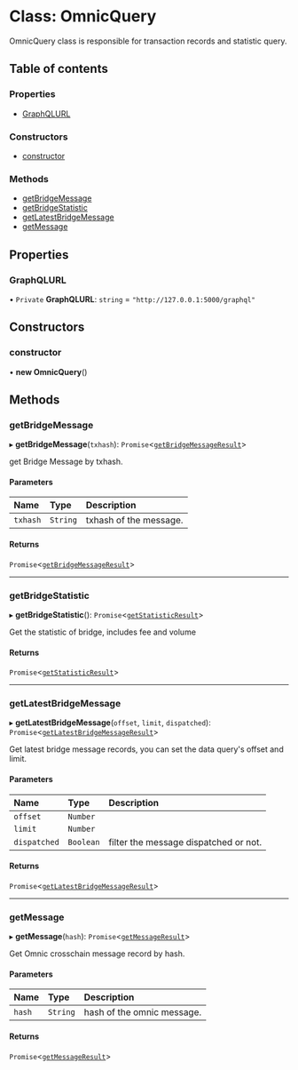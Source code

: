 # Class: OmnicQuery

OmnicQuery class is responsible for transaction records and statistic query.

## Table of contents

### Properties

- [GraphQLURL](OmnicQuery.md#graphqlurl)

### Constructors

- [constructor](OmnicQuery.md#constructor)

### Methods

- [getBridgeMessage](OmnicQuery.md#getbridgemessage)
- [getBridgeStatistic](OmnicQuery.md#getbridgestatistic)
- [getLatestBridgeMessage](OmnicQuery.md#getlatestbridgemessage)
- [getMessage](OmnicQuery.md#getmessage)

## Properties

### GraphQLURL

• `Private` **GraphQLURL**: `string` = `"http://127.0.0.1:5000/graphql"`

## Constructors

### constructor

• **new OmnicQuery**()

## Methods

### getBridgeMessage

▸ **getBridgeMessage**(`txhash`): `Promise`<[`getBridgeMessageResult`](../modules/OmnicQuery-1.md#getbridgemessageresult)\>

get Bridge Message by txhash.

#### Parameters

| Name | Type | Description |
| :------ | :------ | :------ |
| `txhash` | `String` | txhash of the message. |

#### Returns

`Promise`<[`getBridgeMessageResult`](../modules/OmnicQuery-1.md#getbridgemessageresult)\>

___

### getBridgeStatistic

▸ **getBridgeStatistic**(): `Promise`<[`getStatisticResult`](../modules/OmnicQuery-1.md#getstatisticresult)\>

Get the statistic of bridge, includes fee and volume

#### Returns

`Promise`<[`getStatisticResult`](../modules/OmnicQuery-1.md#getstatisticresult)\>

___

### getLatestBridgeMessage

▸ **getLatestBridgeMessage**(`offset`, `limit`, `dispatched`): `Promise`<[`getLatestBridgeMessageResult`](../modules/OmnicQuery-1.md#getlatestbridgemessageresult)\>

Get latest bridge message records, you can set the data query's offset and limit.

#### Parameters

| Name | Type | Description |
| :------ | :------ | :------ |
| `offset` | `Number` |  |
| `limit` | `Number` |  |
| `dispatched` | `Boolean` | filter the message dispatched or not. |

#### Returns

`Promise`<[`getLatestBridgeMessageResult`](../modules/OmnicQuery-1.md#getlatestbridgemessageresult)\>

___

### getMessage

▸ **getMessage**(`hash`): `Promise`<[`getMessageResult`](../modules/OmnicQuery-1.md#getmessageresult)\>

Get Omnic crosschain message record by hash.

#### Parameters

| Name | Type | Description |
| :------ | :------ | :------ |
| `hash` | `String` | hash of the omnic message. |

#### Returns

`Promise`<[`getMessageResult`](../modules/OmnicQuery-1.md#getmessageresult)\>
